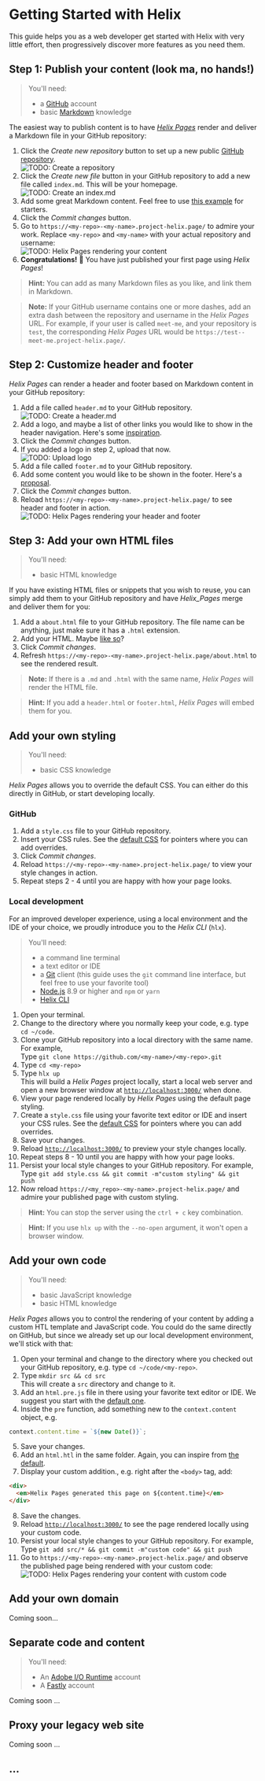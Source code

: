 # Getting Started with Helix

This guide helps you as a web developer get started with Helix with very little effort, then progressively discover more features as you need them.

## Step 1: Publish your content (look ma, no hands!)

> You'll need:
> - a [GitHub](https://github.com/join) account
> - basic [Markdown](https://guides.github.com/features/mastering-markdown/) knowledge

The easiest way to publish content is to have [_Helix Pages_](https://www.project-helix.page/) render and deliver a Markdown file in your GitHub repository:

1. Click the _Create new repository_ button to set up a new public [GitHub repository](https://github.com/new/).  
![](./dummy.png "TODO: Create a repository")
1. Click the _Create new file_ button in your GitHub repository to add a new file called `index.md`. This will be your homepage.  
![](./dummy.png "TODO: Create an index.md")
1. Add some great Markdown content. Feel free to use [this example](https://raw.githubusercontent.com/adobe/helix-example/master/index.md "example index.md") for starters.
1. Click the _Commit changes_ button.
1. Go to `https://<my-repo>-<my-name>.project-helix.page/` to admire your work. Replace `<my-repo>` and `<my-name>` with your actual repository and username:  
![](./dummy.png "TODO: Helix Pages rendering your content")
1. **Congratulations!** 🎉 You have just published your first page using _Helix Pages_!

> **Hint:** You can add as many Markdown files as you like, and link them in Markdown.

> **Note:** If your GitHub username contains one or more dashes, add an extra dash between the repository and username in the _Helix Pages_ URL. For example, if your user is called `meet-me`, and your repository is `test`, the corresponding _Helix Pages_ URL would be `https://test--meet-me.project-helix.page/`.

## Step 2: Customize header and footer

_Helix Pages_ can render a header and footer based on Markdown content in your GitHub repository:

1. Add a file called `header.md` to your GitHub repository.  
![](./dummy.png "TODO: Create a header.md")
1. Add a logo, and maybe a list of other links you would like to show in the header navigation. Here's some [inspiration](https://raw.githubusercontent.com/adobe/helix-example/master/header.md "example header.md").
1. Click the _Commit changes_ button.
1. If you added a logo in step 2, upload that now.  
![](./dummy.png "TODO: Upload logo")
1. Add a file called `footer.md` to your GitHub repository.
1. Add some content you would like to be shown in the footer. Here's a [proposal](https://raw.githubusercontent.com/adobe/helix-example/master/footer.md "example footer.md").
1. Click the _Commit changes_ button.
1. Reload `https://<my-repo>-<my-name>.project-helix.page/` to see header and footer in action.  
![TODO: Helix Pages rendering your header and footer](./dummy.png)

## Step 3: Add your own HTML files

> You'll need:
> - basic HTML knowledge

If you have existing HTML files or snippets that you wish to reuse, you can simply add them to your GitHub repository and have _Helix_Pages_ merge and deliver them for you:

1. Add a `about.html` file to your GitHub repository. The file name can be anything, just make sure it has a `.html` extension.
1. Add your HTML. Maybe [like so](https://raw.githubusercontent.com/adobe/helix-example/master/htdocs/about.html "example HTML file")?
1. Click _Commit changes_.
1. Refresh `https://<my-repo>-<my-name>.project-helix.page/about.html` to see the rendered result.

> **Note:** If there is a `.md` and `.html` with the same name, _Helix Pages_ will render the HTML file.

> **Hint:** If you add a `header.html` or `footer.html`, _Helix Pages_ will embed them for you.

## Add your own styling

> You'll need:
> - basic CSS knowledge

_Helix Pages_ allows you to override the default CSS. You can either do this directly in GitHub, or start developing locally.

### GitHub

1. Add a `style.css` file to your GitHub repository.
1. Insert your CSS rules. See the [default CSS](https://raw.githubusercontent.com/adobe/helix-pages/master/htdocs/style.css "default CSS") for pointers where you can add overrides.
1. Click _Commit changes_.
1. Reload `https://<my-repo>-<my-name>.project-helix.page/` to view your style changes in action.
1. Repeat steps 2 - 4 until you are happy with how your page looks.

### Local development

For an improved developer experience, using a local environment and the IDE of your choice, we proudly introduce you to the _Helix CLI_ (`hlx`).

> You'll need:
> - a command line terminal
> - a text editor or IDE
> - a [Git](https://git-scm.com/) client (this guide uses the `git` command line interface, but feel free to use your favorite tool)
> - [Node.js](https://nodejs.org/en/) 8.9 or higher and `npm` or `yarn`
> - [Helix CLI](https://www.npmjs.com/package/@adobe/helix-cli)

1. Open your terminal.
1. Change to the directory where you normally keep your code, e.g. type `cd ~/code`.
1. Clone your GitHub repository into a local directory with the same name. For example,  
Type `git clone https://github.com/<my-name>/<my-repo>.git`
1. Type `cd <my-repo>`
1. Type `hlx up`  
This will build a _Helix Pages_ project locally, start a local web server and open a new browser window at [`http://localhost:3000/`](http://localhost:3000/ "your local Helix server") when done.
1. View your page rendered locally by _Helix Pages_ using the default page styling.
1. Create a `style.css` file using your favorite text editor or IDE and insert your CSS rules. See the [default CSS](https://raw.githubusercontent.com/adobe/helix-pages/master/htdocs/style.css "Default CSS") for pointers where you can add overrides.
1. Save your changes.
1. Reload [`http://localhost:3000/`](http://localhost:3000/ "your local Helix server") to preview your style changes locally.
1. Repeat steps 8 - 10 until you are happy with how your page looks.
1. Persist your local style changes to your GitHub repository. For example,  
Type `git add style.css && git commit -m"custom styling" && git push`
1. Now reload `https://<my_repo>-<my-name>.project-helix.page/` and admire your published page with custom styling. 

> **Hint:** You can stop the server using the `ctrl + c` key combination.

> **Hint:** If you use `hlx up` with the `--no-open` argument, it won't open a browser window.

## Add your own code

> You'll need:
> - basic JavaScript knowledge
> - basic HTML knowledge

_Helix Pages_ allows you to control the rendering of your content by adding a custom HTL template and JavaScript code. You could do the same directly on GitHub, but since we already set up our local development environment, we'll stick with that:

1. Open your terminal and change to the directory where you checked out your GitHub repository, e.g. type `cd ~/code/<my-repo>`.
2. Type `mkdir src && cd src`  
This will create a `src` directory and change to it.
3. Add an `html.pre.js` file in there using your favorite text editor or IDE. We suggest you start with the [default one](https://raw.githubusercontent.com/adobe/helix-pages/master/src/html.pre.js "default html.pre.js").
4. Inside the `pre` function, add something new to the `context.content` object, e.g.
```js
context.content.time = `${new Date()}`;
```
5. Save your changes.
6. Add an `html.htl` in the same folder. Again, you can inspire from [the default](https://raw.githubusercontent.com/adobe/helix-pages/master/src/html.htl "default html.htl").
7. Display your custom addition., e.g. right after the `<body>` tag, add:
```html
<div>
  <em>Helix Pages generated this page on ${content.time}</em>
</div>
```
8. Save the changes.
9. Reload [`http://localhost:3000/`](http://localhost:3000/ "your local Helix server") to see the page rendered locally using your custom code.
10. Persist your local style changes to your GitHub repository. For example,  
Type `git add src/* && git commit -m"custom code" && git push`
11. Go to `https://<my-repo>-<my-name>.project-helix.page/` and observe the published page being rendered with your custom code:  
![](./dummy.png "TODO: Helix Pages rendering your content with custom code")

## Add your own domain

Coming soon...

## Separate code and content

> You'll need:
> - An [Adobe I/O Runtime](https://github.com/adobe/project-helix/blob/master/SERVICES.md#adobe-io-runtime) account
> - A [Fastly](https://github.com/adobe/project-helix/blob/master/SERVICES.md#fastly) account

Coming soon ...

## Proxy your legacy web site

Coming soon ...

## ...
